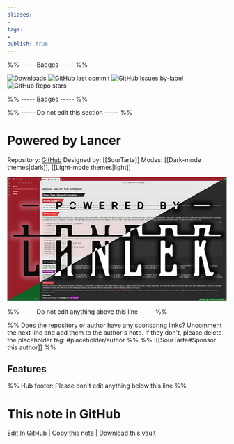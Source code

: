 ```yaml
---
aliases:
- 
tags: 
- 
publish: true
---
```


%% ----- Badges ----- %%

![Downloads](https://img.shields.io/badge/downloads-880-573E7A?style=for-the-badge&logo=)
![GitHub last commit](https://img.shields.io/github/last-commit/SourTarte/Powered-By-Lancer?color=573E7A&label=last%20update&logo=github&style=for-the-badge)
![GitHub issues by-label](https://img.shields.io/github/issues/SourTarte/Powered-By-Lancer/help%20wanted?color=573E7A&logo=github&style=for-the-badge) 
![GitHub Repo stars](https://img.shields.io/github/stars/SourTarte/Powered-By-Lancer?color=573E7A&logo=github&style=for-the-badge)

%% ----- Badges ----- %%

%% ----- Do not edit this section ----- %%

# Powered by Lancer

Repository: [GitHub](https://github.com/SourTarte/Powered-By-Lancer)
Designed by: [[SourTarte]]
Modes: [[Dark-mode themes|dark]], [[Light-mode themes|light]]



![screenshot](https://github.com/SourTarte/Powered-By-Lancer/raw/HEAD/PoweredByLancer-Icon.png)

%% ----- Do not edit anything above this line ----- %% 

%% Does the repository or author have any sponsoring links? Uncomment the next line and add them to the author's note. If they don't, please delete the placeholder tag: #placeholder/author %%
%% ![[SourTarte#Sponsor this author]] %%


## Features



%% Hub footer: Please don't edit anything below this line %%

# This note in GitHub

<span class="git-footer">[Edit In GitHub](https://github.dev/obsidian-community/obsidian-hub/blob/main/02%20-%20Community%20Expansions/02.05%20All%20Community%20Expansions/Themes/Powered%20by%20Lancer.md "git-hub-edit-note") | [Copy this note](https://raw.githubusercontent.com/obsidian-community/obsidian-hub/main/02%20-%20Community%20Expansions/02.05%20All%20Community%20Expansions/Themes/Powered%20by%20Lancer.md "git-hub-copy-note") | [Download this vault](https://github.com/obsidian-community/obsidian-hub/archive/refs/heads/main.zip "git-hub-download-vault") </span>
